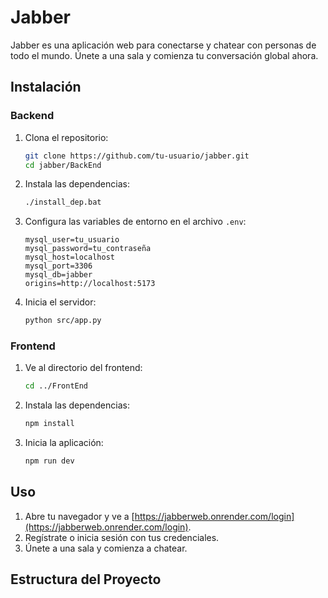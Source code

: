 # Jabber

Jabber es una aplicación web para conectarse y chatear con personas de todo el mundo. Únete a una sala y comienza tu conversación global ahora.

## Instalación

### Backend

1. Clona el repositorio:
    ```sh
    git clone https://github.com/tu-usuario/jabber.git
    cd jabber/BackEnd
    ```

2. Instala las dependencias:
    ```sh
    ./install_dep.bat
    ```

3. Configura las variables de entorno en el archivo `.env`:
    ```env
    mysql_user=tu_usuario
    mysql_password=tu_contraseña
    mysql_host=localhost
    mysql_port=3306
    mysql_db=jabber
    origins=http://localhost:5173
    ```

4. Inicia el servidor:
    ```sh
    python src/app.py
    ```

### Frontend

1. Ve al directorio del frontend:
    ```sh
    cd ../FrontEnd
    ```

2. Instala las dependencias:
    ```sh
    npm install
    ```

3. Inicia la aplicación:
    ```sh
    npm run dev
    ```

## Uso

1. Abre tu navegador y ve a [https://jabberweb.onrender.com/login](https://jabberweb.onrender.com/login).
2. Regístrate o inicia sesión con tus credenciales.
3. Únete a una sala y comienza a chatear.

## Estructura del Proyecto
